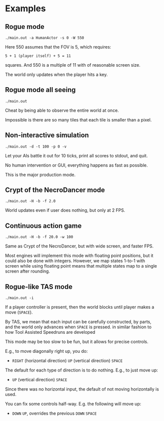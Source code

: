 # Examples

## Rogue mode

    ./main.out -a HumanActor -s 0 -W 550

Here 550 assumes that the FOV is 5, which requires:

    5 + 1 (player itself) + 5 = 11

squares. And 550 is a multiple of 11 with of reasonable screen size.

The world only updates when the player hits a key.

## Rogue mode all seeing

    ./main.out

Cheat by being able to observe the entire world at once.

Impossible is there are so many tiles that each tile is smaller than a pixel.

## Non-interactive simulation

    ./main.out -d -t 100 -p 0 -v

Let your AIs battle it out for 10 ticks, print all scores to stdout, and quit.

No human intervention or GUI, everything happens as fast as possible.

This is the major production mode.

## Crypt of the NecroDancer mode

    ./main.out -H -b -f 2.0

World updates even if user does nothing, but only at 2 FPS.

## Continuous action game

    ./main.out -H -b -f 20.0 -w 100

Same as Crypt of the NecroDancer, but with wide screen, and faster FPS.

Most engines will implement this mode with floating point positions, but it
could also be done with integers. However, we map states 1-to-1 with screen
while using floating point means that multiple states map to a single screen
after rounding.

## Rogue-like TAS mode

    ./main.out -i

If a player controller is present, then the world blocks until player makes a
move (`SPACE`).

By TAS, we mean that each input can be carefully constructed, by parts, and the
world only advances when `SPACE` is pressed. in similar fashion to how Tool
Assisted Speedruns are developed

This mode may be too slow to be fun, but it allows for precise controls.

E.g., to move diagonally right up, you do:

- `RIGHT` (horizontal direction) `UP` (vertical direction) `SPACE`

The default for each type of direction is to do nothing. E.g., to just move up:

- `UP` (vertical direction) `SPACE`

Since there was no horizontal input, the default of not moving horizontally is
used.

You can fix some controls half-way. E.g. the following will move up:

- `DOWN` `UP`, overrides the previous `DOWN` `SPACE`
